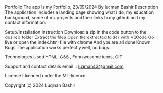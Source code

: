 Portfolio
The app is my Portfolio, 23/09/2024
By luqman Bashir
Description
The application includes a landing page showing what i do, my education background, some of my projects and their links to my github and my contact information.

Setup/Installation Instruction
Download a zip in the code button to the desired folder
Extract the files
Open the extracted folder with VSCode
Go live or open the index.html file with chrome
And you are all done
Known Bugs
The application works perfectly well, no bugs.

Technologies Used
HTML, CSS , Fontawesome icons, GIT

Support and contact details
email :: luqman43@gmail.com

License
LIcenced under the MT-licence

Copyright (c) 2024 Luqman Bashir